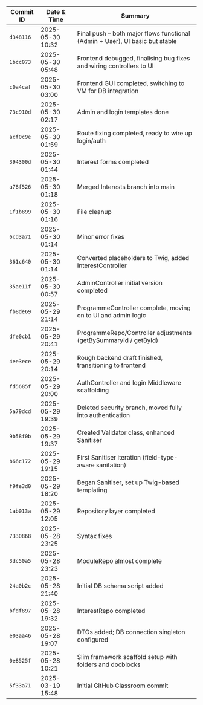 | Commit ID | Date & Time      | Summary                                                                      |
| --------- | ---------------- | ---------------------------------------------------------------------------- |
| `d348116` | 2025-05-30 10:32 | Final push – both major flows functional (Admin + User), UI basic but stable |
| `1bcc073` | 2025-05-30 05:48 | Frontend debugged, finalising bug fixes and wiring controllers to UI         |
| `c0a4caf` | 2025-05-30 03:00 | Frontend GUI completed, switching to VM for DB integration                   |
| `73c910d` | 2025-05-30 02:17 | Admin and login templates done                                               |
| `acf0c9e` | 2025-05-30 01:59 | Route fixing completed, ready to wire up login/auth                          |
| `394300d` | 2025-05-30 01:44 | Interest forms completed                                                     |
| `a78f526` | 2025-05-30 01:18 | Merged Interests branch into main                                            |
| `1f1b899` | 2025-05-30 01:16 | File cleanup                                                                 |
| `6cd3a71` | 2025-05-30 01:14 | Minor error fixes                                                            |
| `361c640` | 2025-05-30 01:14 | Converted placeholders to Twig, added InterestController                     |
| `35ae11f` | 2025-05-30 00:57 | AdminController initial version completed                                    |
| `fb8de69` | 2025-05-29 21:14 | ProgrammeController complete, moving on to UI and admin logic                |
| `dfe0cb1` | 2025-05-29 20:41 | ProgrammeRepo/Controller adjustments (getBySummaryId / getById)              |
| `4ee3ece` | 2025-05-29 20:14 | Rough backend draft finished, transitioning to frontend                      |
| `fd5685f` | 2025-05-29 20:00 | AuthController and login Middleware scaffolding                              |
| `5a79dcd` | 2025-05-29 19:39 | Deleted security branch, moved fully into authentication                     |
| `9b58f0b` | 2025-05-29 19:37 | Created Validator class, enhanced Sanitiser                                  |
| `b66c172` | 2025-05-29 19:15 | First Sanitiser iteration (field-type-aware sanitation)                      |
| `f9fe3d0` | 2025-05-29 18:20 | Began Sanitiser, set up Twig-based templating                                |
| `1ab013a` | 2025-05-29 12:05 | Repository layer completed                                                   |
| `7330868` | 2025-05-28 23:25 | Syntax fixes                                                                 |
| `3dc50a5` | 2025-05-28 23:23 | ModuleRepo almost complete                                                   |
| `24a0b2c` | 2025-05-28 21:40 | Initial DB schema script added                                               |
| `bfdf897` | 2025-05-28 19:32 | InterestRepo completed                                                       |
| `e03aa46` | 2025-05-28 19:07 | DTOs added; DB connection singleton configured                               |
| `0e8525f` | 2025-05-28 10:21 | Slim framework scaffold setup with folders and docblocks                     |
| `5f33a71` | 2025-03-19 15:48 | Initial GitHub Classroom commit                                              |

